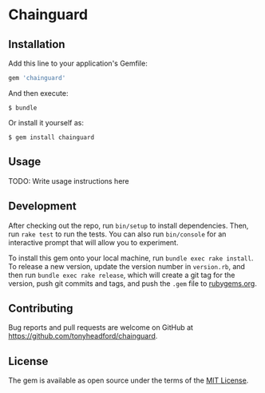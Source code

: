 # Chainguard

## Installation

Add this line to your application's Gemfile:

```ruby
gem 'chainguard'
```

And then execute:

    $ bundle

Or install it yourself as:

    $ gem install chainguard

## Usage

TODO: Write usage instructions here

## Development

After checking out the repo, run `bin/setup` to install dependencies. Then, run `rake test` to run the tests. You can also run `bin/console` for an interactive prompt that will allow you to experiment.

To install this gem onto your local machine, run `bundle exec rake install`. To release a new version, update the version number in `version.rb`, and then run `bundle exec rake release`, which will create a git tag for the version, push git commits and tags, and push the `.gem` file to [rubygems.org](https://rubygems.org).

## Contributing

Bug reports and pull requests are welcome on GitHub at https://github.com/tonyheadford/chainguard.


## License

The gem is available as open source under the terms of the [MIT License](http://opensource.org/licenses/MIT).

